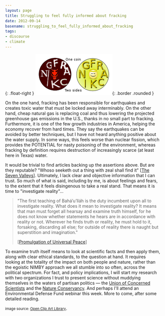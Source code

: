 ```yaml
---
layout: page
title: Struggling to feel fully informed about fracking
date: 2012-09-14
basename: struggling_to_feel_fully_informed_about_fracking
tags:
- discourse
- climate
---
```


{: .float-right }
![two sides of one coin](/images/frackingTwoSides.png){: .border .rounded }

On the one hand, fracking has been responsible for earthquakes and creates toxic
water that must be locked away interminably. On the other hand, cheap natural
gas is replacing coal and thus lowering the projected greenhouse gas emissions
in the U.S., thanks in no small part to fracking. Furthermore, it is one of the
few growth industries in America, helping the economy recover from hard times.
They say the earthquakes can be avoided by better techniques, but I have not
heard anything positive about the water supply. In some ways, this feels worse
than nuclear fission, which provides the POTENTIAL for nasty poisoning of the
environment, whereas fracking by definition requires destruction of increasingly
scarce (at least here in Texas) water.

<!--more-->

It would be trivial to find articles backing up the assertions above. But are
they reputable? "Whoso seeketh out a thing with zeal shall find it" [[The Seven
Valleys](http://reference.bahai.org/en/t/b/SVFV/svfv-1.html)]. Ultimately, I lack clear and objective information that I can
trust. So much of what is said, including by me, is about feelings and fears, to
the extent that it feels disingenous to take a real stand. That means it is time
to "investigate reality"&hellip;

> "The first teaching of Bah&aacute;&rsquo;u&rsquo;ll&aacute;h is the duty
> incumbent upon all to investigate reality. What does it mean to investigate
> reality? It means that man must forget all hearsay and examine truth himself,
> for he does not know whether statements he hears are in accordance with
> reality or not. Wherever he finds truth or reality, he must hold to it,
> forsaking, discarding all else; for outside of reality there is naught but
> superstition and imagination."
>
> [[Promulgation of Universal Peace](http://reference.bahai.org/en/t/ab/PUP/pup-26.html)]

To examine truth itself means to look at scientific facts and then apply them,
along with clear ethical standards, to the question at hand. It requires looking
at the totality of the impact on both people and nature, rather than the
egoistic NIMBY approach we all stumble into so often, across the political
spectrum. For fact, and policy implications, I will start my research with two
organizations I trust to present science without muddying themselves in the
waters of partisan politics &mdash; the [Union
of Concerned Scientists](http://www.ucsusa.org/clean_energy/our-energy-choices/coal-and-other-fossil-fuels/how-natural-gas-works.html) and the [Nature
Conservancy](http://www.nature.org/ourinitiatives/regions/northamerica/unitedstates/newyork/placesweprotect/newyorkcity/ny1-marcellus-shale-101.xml). And perhaps I'll attend an Environmental Defense Fund webinar
this week. More to come, after some detailed reading.

<small>image source: [Open
Clip Art Library](http://openclipart.org/detail/170119/frackingonecointwosides-by-mauriceg)</small>.
